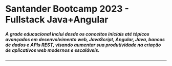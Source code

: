 
# Santander Bootcamp 2023 - Fullstack Java+Angular

##### A grade educacional inclui desde os conceitos iniciais até tópicos avançados em desenvolvimento web, JavaScript, Angular, Java, bancos de dados e APIs REST, visando aumentar sua produtividade na criação de aplicativos web modernos e escaláveis. 


---



